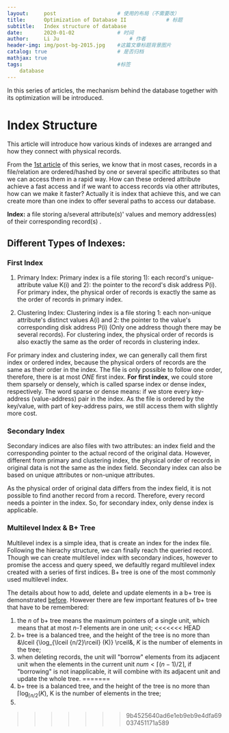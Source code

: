 ```yaml
---
layout:     post   				    # 使用的布局（不需要改）
title:      Optimization of Database II				# 标题 
subtitle:   Index structure of database
date:       2020-01-02 				# 时间
author:     Li Ju 						# 作者
header-img: img/post-bg-2015.jpg 	#这篇文章标题背景图片
catalog: true 						# 是否归档
mathjax: true
tags:								#标签
    database
---
```

In this series of articles, the mechanism behind the database together with its optimization will be introduced. 

# Index Structure
This article will introduce how various kinds of indexes are arranged and how they connect with physical records. 

From the [1st article](https://li-ju666.github.io/2020/01/01/Optimization-of-database/) of this series, we know that
in most cases, records in a file/relation are ordered/hashed by one or several specific attributes so that we can access them
in a rapid way. How can these ordered attribute achieve a fast access and if we want to access records via other attributes, 
how can we make it faster? Actually it is index that achieve this, and we can create more than one index to offer several
paths to access our database. 

**Index:** a file storing a/several attribute(s)' values and memory address(es) of their corresponding record(s) . 

## Different Types of Indexes: 
### First Index ###
1. Primary Index: Primary index is a file storing 1): each record's unique-attribute value K(i) and 
2): the pointer to the record's disk address P(i). For primary index, the physical order of records is exactly the same 
as the order of records in primary index. 

2. Clustering Index: Clustering index is a file storing 1: each non-unique attribute's distinct values A(i) and 2: the pointer 
to the value's corresponding disk address P(i) (Only one address though there may be several records). For clustering
index, the physical order of records is also exactly the same as the order of records in clustering index. 

For primary index and clustering index, we can generally call them first index or ordered index,
because the physical orders of records are the same as their order in the index. The file is only possible to follow 
one order, therefore, there is at most *ONE* first index. **For first index**, we could store them sparsely or densely, 
which is called sparse index or dense index, respectively. The word sparse or dense means: if we store every key-address
(value-address) pair in the index. As the file is ordered by the key/value, with part of key-address pairs, we still 
access them with slightly more cost. 

### Secondary Index ###

Secondary indices are also files with two attributes: an index field and the corresponding pointer
to the actual record of the original data. However, different from primary and clustering index, the physical order
of records in original data is not the same as the index field. Secondary index can also be based on unique attributes
or non-unique attributes. 

As the physical order of original data differs from the index field, it is not possible to find another record from a record. 
Therefore, every record needs a pointer in the index. So, for secondary index, only dense index is applicable. 

### Multilevel Index & B+ Tree ###
Multilevel index is a simple idea, that is create an index for the index file. Following the hierachy structure, we can
finally reach the queried record. Though we can create multilevel index with secondary indices, however to promise the
access and query speed, we defaultly regard multilevel index created with a series of first indices. B+ tree is one of 
the most commonly used multilevel index. 

The details about how to add, delete and update elements in a b+ tree is demonstrated [before](https://li-ju666.github.io/2019/11/24/B+-Tree-2019/). 
However there are few important features of b+ tree that have to be remembered: 

1. the *n* of b+ tree means the maximum pointers of a single unit, which means that at most *n-1* elements are in one unit; 
<<<<<<< HEAD
2. b+ tree is a balanced tree, and the height of the tree is no more than &\lceil {\log_{\lceil {n/2}\rceil} (K)} \rceil&, 
$K$ is the number of elements in the tree; 
3. when deleting records, the unit will "borrow" elements from its adjacent unit when the elements in the current
unit $num < \lceil {(n-1)/2} \rceil$, if "borrowing" is not inapplicable, it will combine with its adjacent unit and update
the whole tree. 
=======
2. b+ tree is a balanced tree, and the height of the tree is no more than $\lceil {\log_{\lceil {n/2}} (K)}$, K is the number
of elements in the tree; 
3. 
>>>>>>> 9b4525640ad6e1eb9eb9e4dfa69037451171a589




